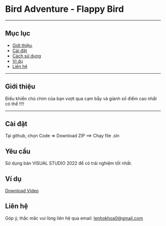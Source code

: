 # Bird Adventure - Flappy Bird


---

## Mục lục

- [Giới thiệu](#giới-thiệu).
- [Cài đặt](#cài-đặt)
- [Cách sử dụng](#cách-sử-dụng)
- [Ví dụ](#ví-dụ)
- [Liên hệ](#liên-hệ)

---

## Giới thiệu

Điều khiển chú chim của bạn vượt qua cạm bẫy và giành số điểm cao nhất có thể !!!!

---

## Cài đặt
Tại github, chọn Code => Download ZIP ==> Chạy file .sln 

## Yêu cầu

Sử dụng bản VISUAL STUDIO 2022 để có trải nghiệm tốt nhất.

## Ví dụ
[Download Video](https://github.com/lenhokhoa23/FlappyGameSDL2/blob/master/Rambo%20Le%20Nho%20Khoa%202024-05-14%2022-39-34.mp4)
## Liên hệ
Góp ý, thắc mắc vui lòng liên hệ qua email: lenhokhoa0@gmail.com

